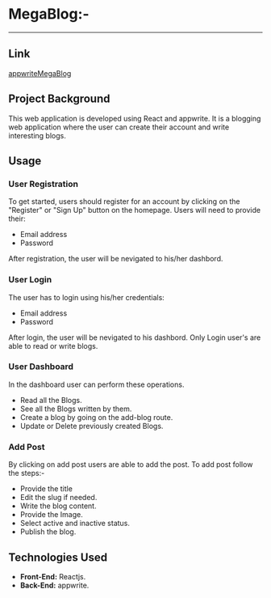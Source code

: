 # MegaBlog:-	 
--------------------------------------------------------------------------------------------------

## Link
<a href="https://appwritemegablog.netlify.app/">appwriteMegaBlog</a>

## Project Background

This web application is developed using React and appwrite. It is a blogging web application where the user can create their account and write interesting blogs.

## Usage

### User Registration 

To get started, users should register for an account by clicking on the "Register" or "Sign Up" button on the homepage. Users will need to provide their:

- Email address
- Password

After registration, the user will be nevigated to his/her dashbord.

### User Login

The user has to login using his/her credentials:

- Email address
- Password

After login, the user will be nevigated to his dashbord. Only Login user's are able to read or write blogs.

### User Dashboard

In the dashboard user can perform these operations.

- Read all the Blogs.
- See all the Blogs written by them.
- Create a blog by going on the add-blog route.
- Update or Delete previously created Blogs.

### Add Post

By clicking on add post users are able to add the post. To add post follow the steps:-

- Provide the title
- Edit the slug if needed.
- Write the blog content.
- Provide the Image.
- Select active and inactive status.
- Publish the blog.

## Technologies Used

- **Front-End:** Reactjs.
- **Back-End:** appwrite.



